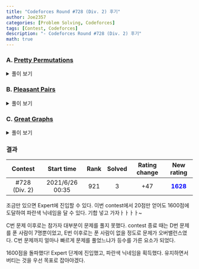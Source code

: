 ```yaml
---
title: "Codeforces Round #728 (Div. 2) 후기"
author: Joe2357
categories: [Problem Solving, Codeforces]
tags: [Contest, Codeforces]
description: "- Codeforces Round #728 (Div. 2) 후기"
math: true
---
```




### A. [Pretty Permutations](https://codeforces.com/contest/1541/problem/A)

<details markdown="1"><summary>풀이 보기</summary>
#### 풀이

예제만 봤다가 한번 틀린 문제이다.

모든 원소를 한 칸씩만 미루는 것이 정답이 아니다. 만약 $n$개의 원소를 한칸만 미루는 것은 거리가 $2n-2$가 된다. 이것이 최소가 아니었다.

정답은 2개씩 묶어 서로 위치를 바꾸는 방법이다. 만약 원소의 개수가 홀수라면 마지막 남는 3개의 원소는 서로 한칸씩 밀어 모든 원소의 거리가 1이 되도록 조정할 수 있는 방법이 있다. 이 방법을 이용하면 거리가 $n$인 방법으로 모든 원소의 자리를 바꿀 수 있다.

#### 코드

```c
#include <stdio.h>

int main() {
    int t;
    scanf("%d", &t);
    while (t--) {
        int n;
        scanf("%d", &n);
        int a = n >> 1;
        if ((n & 1) > 0) {
            for (int i = 1; i < a; ++i) {
                printf("%d %d ", i << 1, (i << 1) - 1);
            }
            printf("%d %d %d\n", n - 1, n, n - 2);
        }
        else {
            for (int i = 1; i <= a; ++i) {
                printf("%d %d ", i << 1, (i << 1) - 1);
            }
            printf("\n");
        }
    }
    return 0;
}
```

</details>

### B. [Pleasant Pairs](https://codeforces.com/contest/1541/problem/B)

<details markdown="1"><summary>풀이 보기</summary>
#### 풀이

모든 원소에 대해 검사하면 시간이 부족한 문제이다. 이 문제는 내가 온전히 풀었다고는 말하기 힘든 문제이다.

두 원소의 곱이 두 index의 합과 같음을 찾는 문제인데, 탐색 횟수를 줄이는 방법으로 앞의 원소의 값을 이용했다. 원소는 각각 자연수로 이루어져 있으므로, 두 index의 합 $i+j$는 원소 $a_i$의 배수여야한다. 이 점을 이용하여 개수를 모두 세는 브루트포스 방법으로 통과가 가능했다.

#### 코드

```c
#include <stdio.h>

#define MAX_IDX (int)1e5

long long arr[MAX_IDX + 1];
long long n;

int main() {
    int t;
    scanf("%d", &t);
    while (t--) {
        long long result = 0;
        scanf("%d", &n);
        for (long long i = 1; i <= n; ++i) {
            scanf("%lld", arr + i);
        }

        for (long long i = 1; i <= n; ++i) {
            long long a = arr[i];
            long long temp = (2 * i) % a;

            for (long long b = i - temp + a; b <= n; b += a) {
                result += (a * arr[b] == i + b);
            }
        }
        printf("%lld\n", result);
    }
    return 0;
}
```

</details>

### C. [Great Graphs](https://codeforces.com/contest/1541/problem/C)

<details markdown="1"><summary>풀이 보기</summary>
#### 풀이

음수 사이클을 만들지 않는 선에서 그래프가 가질 수 있는 cost 합의 최소를 찾는 문제이다.

 우선 양수인 edge부터 생각해보자. cost의 최소가 되도록 해야하므로 양수인 edge는 가장 적게 사용하는 것이 좋다. 그 때의 edge의 합은 **distance가 가장 큰 원소까지의 cost**가 될 것이다. 예를 들어 배열이 $[0, 2, 4, 8, 11]$이라고 하면 아래의 양수 cost를 사용하는 것이 최소이다. 배열은 정렬하여 순서를 맞추고 edge를 추가해나가는 것이 좋다.

- $0$ -> $2$까지의 cost $2$
- $2$ -> $4$까지의 cost $2$
- $4$ -> $8$까지의 cost $4$
- $8$ -> $11$까지의 cost $3$
- 위의 모든 cost의 합 = $11$ ( distance가 가장 큰 원소와 값이 같다 )

이제 가능한 모든 음수 edge를 추가하면 된다. 우선 양수 edge의 반대로 모든 edge에 같은 양의 음수 edge를 설치할 수 있다. 따라서 위의 양수 edge를 모두 상쇄하는 음수 edge를 그릴 수 있다. 고로 정답이 <u>양수가 나오는 경우는 존재하지 않는다.</u>

또한 각 원소들을 거미줄 형태로 그릴 때 edge를 추가할 수 있는지 검사한다. 규칙을 찾으면 알겠지만, 아래와 같은 규칙을 가지게 된다.

- 1번 정점 ( 시작지점 ) 은 어떤 것과도 추가로 연결할 수 없다.
- 2번 정점은 1번 정점과 연결할 수 있다. 물론 이것은 위에서 언급한 양수 edge 상쇄에 사용되므로 고려하지 않아도 된다.
- 3번 정점은 1번 정점에 추가적으로 음수 edge를 그릴 수 있다. 이 때 사이클을 만들지 않는 수준에서 만들 수 있는 cost의 최댓값은 $a_3 - a_1$이다. ( 2번으로 연결하는 edge는 양수와의 edge의 상쇄에 사용한다. )
- n번 정점은 1번 정점부터 n-2번 정점까지 추가적으로 음수 edge를 그릴 수 있다. 이 때의 추가로 제거 가능한 cost는 $\sum{a_n - a_i}$이다. 이것을 공식화하면 $(n-2) \times{a_n} - \sum_{i=1}^{n-2}{a_i}$이다. 

따라서 위의 수식을 모든 정점에 대해 더해주면 답을 얻을 수 있다.

#### 코드

```c
#include <stdio.h>

#define MAX_IDX (int)1e5

long long arr[MAX_IDX];
int n;

#define max(a, b) (((a) > (b)) ? (a) : (b))

int cmp(long long* a, long long* b) {
    if (*a > *b) {
        return 1;
    }
    else if (*a == *b) {
        return 0;
    }
    else {
        return -1;
    }
}

int main() {
    int t;
    scanf("%d", &t);
    while (t--) {
        long long ret = 0;
        scanf("%d", &n);

        for (int i = 0; i < n; ++i) {
            scanf("%lld", arr + i);
        }
        qsort(arr, n, sizeof(long long), cmp);

        long long sum = 0;
        for (int i = 2; i < n; ++i) {
            ret -= (arr[i] * (i - 1) - sum);
            sum += arr[i - 1];
        }
        printf("%lld\n", ret);
    }
    return 0;
}
```

</details>

### 결과

|    Contest    |   Start time    | Rank | Solved | Rating change |                New rating                |
| :-----------: | :-------------: | :--: | :----: | :-----------: | :--------------------------------------: |
| #728 (Div. 2) | 2021/6/26 00:35 | 921  |   3    |      +47      | <strong style="color:blue">1628</strong> |

조금만 있으면 Expert에 진입할 수 있다. 이번 contest에서 20점만 얻어도 1600점에 도달하여 파란색 닉네임을 달 수 있다. 기합 넣고 가자ㅏㅏㅏㅏ~

C번 문제 이후로는 참가자 대부분이 문제를 풀지 못했다. contest 종료 때는 D번 문제를 푼 사람이 7명뿐이었고, E번 이후로는 푼 사람이 없을 정도로 문제가 오버밸런스였다. C번 문제까지 얼마나 빠르게 문제를 풀었느냐가 등수를 가른 요소가 되었다.

1600점을 돌파했다! Expert 단계에 진입했고, 파란색 닉네임을 획득했다. 유지하면서 버티는 것을 우선 목표로 잡아야겠다.

